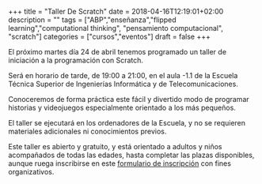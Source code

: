 +++
title = "Taller De Scratch"
date = 2018-04-16T12:19:01+02:00
description = ""
tags = ["ABP","enseñanza","flipped learning","computational thinking", "pensamiento computacional", "scratch"]
categories = ["cursos","eventos"]
draft = false
+++

El próximo martes día 24 de abril tenemos programado un taller de iniciación a la programación con Scratch.

Será en horario de tarde, de 19:00 a 21:00, en el aula -1.1 de la Escuela Técnica Superior de Ingenierías Informática y de Telecomunicaciones.

Conoceremos de forma práctica este fácil y divertido modo de programar historias y videojuegos especialmente orientado a los más pequeños.

El taller se ejecutará en los ordenadores de la Escuela, y no se requieren materiales adicionales ni conocimientos previos.

Este taller es abierto y gratuito, y está orientado a adultos y niños acompañados de todas las edades, hasta completar las plazas disponibles, aunque ruega inscribirse en este <a href="https://docs.google.com/forms/d/e/1FAIpQLScQvB-_NqwLRQzNHqj6Q2oBscckNt6JE6SlGQw0BMde_eitbg/viewform?usp=sf_link">formulario de inscripción</a> con fines organizativos.
